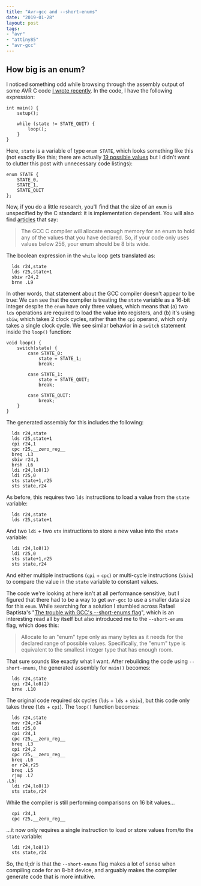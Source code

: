 ```yaml
---
title: "Avr-gcc and --short-enums"
date: "2019-01-28"
layout: post
tags:
- "avr"
- "attiny85"
- "avr-gcc"
---
```


## How big is an enum?

I noticed something odd while browsing through the assembly output of some AVR C code [I wrote recently][pipower]. In the code, I have the following expression:

    int main() {
        setup();

        while (state != STATE_QUIT) {
            loop();
        }
    }

Here, `state` is a variable of type `enum STATE`, which looks something like this (not exactly like this; there are actually [19 possible values][states.h] but I didn't want to clutter this post with unnecessary code listings):

[states.h]: https://github.com/larsks/pipower/blob/master/states.h

    enum STATE {
        STATE_0,
        STATE_1,
        STATE_QUIT
    };

Now, if you do a little research, you'll find that the size of an `enum` is unspecified by the C standard: it is implementation dependent. You will also find [articles](https://www.embedded.fm/blog/2016/6/28/how-big-is-an-enum) that say:

> The GCC C compiler will allocate enough memory for an enum to hold any of the values that you have declared. So, if your code only uses values below 256, your enum should be 8 bits wide.

The boolean expression in the `while` loop gets translated as:

      lds r24,state
      lds r25,state+1
      sbiw r24,2
      brne .L9

In other words, that statement about the GCC compiler doesn't appear to be true: We can see that the compiler is treating the `state` variable as a 16-bit integer despite the `enum` have only three values, which means that (a) two `lds` operations are required to load the value into registers, and (b) it's using `sbiw`, which takes 2 clock cycles, rather than the `cpi` operand, which only takes a single clock cycle.  We see similar behavior in a `switch` statement inside the `loop()` function:

    void loop() {
        switch(state) {
            case STATE_0:
                state = STATE_1;
                break;

            case STATE_1:
                state = STATE_QUIT;
                break;

            case STATE_QUIT:
                break;
        }
    }

The generated assembly for this includes the following:

      lds r24,state
      lds r25,state+1
      cpi r24,1
      cpc r25,__zero_reg__
      breq .L3
      sbiw r24,1
      brsh .L6
      ldi r24,lo8(1)
      ldi r25,0
      sts state+1,r25
      sts state,r24

As before, this requires two `lds` instructions to load a value from the `state` variable:

      lds r24,state
      lds r25,state+1

And two `ldi` + two `sts` instructions to store a new value into the `state` variable:

      ldi r24,lo8(1)
      ldi r25,0
      sts state+1,r25
      sts state,r24

And either multiple instructions (`cpi` + `cpc`) or multi-cycle instructions (`sbiw`) to compare the value in the `state` variable to constant values.

The code we're looking at here isn't at all performance sensitive, but I figured that there had to be a way to get `avr-gcc` to use a smaller data size for this `enum`.  While searching for a solution I stumbled across Rafael Baptista's "[The trouble with GCC's --short-enums flag](https://oroboro.com/short-enum/)", which is an interesting read all by itself but also introduced me to the `--short-enums` flag, which does this:

> Allocate to an "enum" type only as many bytes as it needs for the declared range
> of possible values.  Specifically, the "enum" type is equivalent to the smallest
> integer type that has enough room.

That sure sounds like exactly what I want.  After rebuilding the code using `--short-enums`, the generated assembly for `main()` becomes:

      lds r24,state
      cpi r24,lo8(2)
      brne .L10

The original code required six cycles (`lds` + `lds` + `sbiw`), but this code only takes three (`lds` + `cpi`). The `loop()` function becomes:

      lds r24,state
      mov r24,r24
      ldi r25,0
      cpi r24,1
      cpc r25,__zero_reg__
      breq .L3
      cpi r24,2
      cpc r25,__zero_reg__
      breq .L6
      or r24,r25
      breq .L5
      rjmp .L7
    .L5:
      ldi r24,lo8(1)
      sts state,r24

While the compiler is still performing comparisons on 16 bit values...

      cpi r24,1
      cpc r25,__zero_reg__

...it now only requires a single instruction to load or store values from/to the `state` variable:

      ldi r24,lo8(1)
      sts state,r24

So, the tl;dr is that the `--short-enums` flag makes a lot of sense when compiling code for an 8-bit device, and arguably makes the compiler generate code that is more intuitive.

[pipower]: |filename|2019-01-19-pipower-a-raspberry-pi-ups.md
